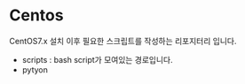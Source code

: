 # Centos

CentOS7.x 설치 이후 필요한 스크립트를 작성하는 리포지터리 입니다.

- scripts : bash script가 모여있는 경로입니다.
- pytyon 
